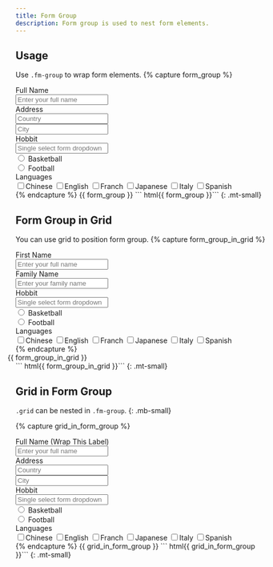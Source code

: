 ```yaml
---
title: Form Group
description: Form group is used to nest form elements.
---
```


## Usage
Use `.fm-group` to wrap form elements.
{% capture form_group %}
<div class="fm-group">
  <label class="fm-label">Full Name</label>
  <div class="fm fm-text">
    <input type="text" placeholder="Enter your full name">
  </div>
</div>
<div class="fm-group">
  <label class="fm-label">Address</label>
  <div class="fm fm-text">
    <input type="text" placeholder="Country">
  </div>
  <div class="fm fm-text">
    <input type="text" placeholder="City">
  </div>
</div>
<div class="fm-group">
  <label class="fm-label">Hobbit</label>
  <div class="fm-dropdown dropdown-fixed dropdown-absolute-m">
    <div class="fm fm-select">
      <input placeholder="Single select form dropdown">
    </div>
    <div class="dropdown-menu">
      <div class="dropdown-items">
        <div class="btns-y">
          <div class="btn-radio btn-hollow-primary">
            <input type="radio" name="single_fm_dropdown" value="one">
            <label>Basketball</label>
          </div>
          <div class="btn-radio btn-hollow-primary">
            <input type="radio" name="single_fm_dropdown" value="two">
            <label>Football</label>
          </div>
        </div>
      </div>
    </div>
  </div>
</div>
<div class="fm-group">
  <label class="fm-label">Languages</label>
  <div class="fm fm-check">
    <label><input type="checkbox">Chinese</label>
    <label><input type="checkbox">English</label>
    <label><input type="checkbox">Franch</label>
    <label><input type="checkbox">Japanese</label>
    <label><input type="checkbox">Italy</label>
    <label><input type="checkbox">Spanish</label>
    </div>
</div>
{% endcapture %}
{{ form_group }}
``` html{{ form_group }}```
{: .mt-small}




## Form Group in Grid
You can use grid to position form group.
{% capture form_group_in_grid %}
<div class="grid">
  <div class="fm-group col-6">
    <label class="fm-label">First Name</label>
    <div class="fm fm-text">
      <input type="text" placeholder="Enter your full name">
    </div>
  </div>
  <div class="fm-group col-6">
    <label class="fm-label">Family Name</label>
    <div class="fm fm-text">
      <input placeholder="Enter your family name">
    </div>
  </div>
  <div class="fm-group col-12">
    <label class="fm-label">Hobbit</label>
    <div class="fm-dropdown dropdown-fixed dropdown-absolute-m">
      <div class="fm fm-select">
        <input placeholder="Single select form dropdown">
      </div>
      <div class="dropdown-menu">
        <div class="dropdown-items">
          <div class="btns-y">
            <div class="btn-radio btn-hollow-primary">
              <input type="radio" name="single_fm_dropdown" value="one">
              <label>Basketball</label>
            </div>
            <div class="btn-radio btn-hollow-primary">
              <input type="radio" name="single_fm_dropdown" value="two">
              <label>Football</label>
            </div>
          </div>
        </div>
      </div>
    </div>
  </div>
  <div class="fm-group col-12">
    <label class="fm-label">Languages</label>
    <div class="fm fm-check">
      <label><input type="checkbox">Chinese</label>
      <label><input type="checkbox">English</label>
      <label><input type="checkbox">Franch</label>
      <label><input type="checkbox">Japanese</label>
      <label><input type="checkbox">Italy</label>
      <label><input type="checkbox">Spanish</label>
    </div>
  </div>
</div>
{% endcapture %}
<div style="margin: 0 -1rem">
  {{ form_group_in_grid }}
</div>
``` html{{ form_group_in_grid }}```
{: .mt-small}



## Grid in Form Group
`.grid` can be nested in `.fm-group`.
{: .mb-small}

{% capture grid_in_form_group %}
<div class="fm-group">
  <div class="grid">
    <label class="fm-label fm-label-wrap col-auto">Full Name (Wrap This Label)</label>
    <div class="fm fm-text col-8 col-10-m">
      <input type="text" placeholder="Enter your full name">
    </div>
  </div>
</div>
<div class="fm-group">
  <div class="grid">
    <label class="fm-label fm-label-nowrap col-auto">Address</label>
    <div class="fm fm-text col-4 col-5-m">
      <input type="text" placeholder="Country">
    </div>
    <div class="fm fm-text col-4 col-5-m">
      <input type="text" placeholder="City">
    </div>
  </div>
</div>
<div class="fm-group">
  <div class="grid">
    <label class="fm-label fm-label-nowrap col-auto">Hobbit</label>
    <div class="fm-dropdown dropdown-fixed dropdown-absolute-m col-8 col-10-m">
      <div class="fm fm-select">
        <input placeholder="Single select form dropdown">
      </div>
      <div class="dropdown-menu">
        <div class="dropdown-items">
          <div class="btns-y">
            <div class="btn-radio btn-hollow-primary">
              <input type="radio" name="single_fm_dropdown" value="one">
              <label>Basketball</label>
            </div>
            <div class="btn-radio btn-hollow-primary">
              <input type="radio" name="single_fm_dropdown" value="two">
              <label>Football</label>
            </div>
          </div>
        </div>
      </div>
    </div>
  </div>
</div>
<div class="fm-group">
  <div class="grid">
    <label class="fm-label fm-label-nowrap col-auto">Languages</label>
    <div class="fm fm-check col-8 col-10-m my-tiny">
      <label><input type="checkbox">Chinese</label>
      <label><input type="checkbox">English</label>
      <label><input type="checkbox">Franch</label>
      <label><input type="checkbox">Japanese</label>
      <label><input type="checkbox">Italy</label>
      <label><input type="checkbox">Spanish</label>
    </div>
  </div>
</div>
{% endcapture %}
{{ grid_in_form_group }}
``` html{{ grid_in_form_group }}```
{: .mt-small}